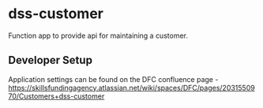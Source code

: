 # dss-customer

Function app to provide api for maintaining a customer.

## Developer Setup

Application settings can be found on the DFC confluence page - https://skillsfundingagency.atlassian.net/wiki/spaces/DFC/pages/2031550970/Customers+dss-customer
